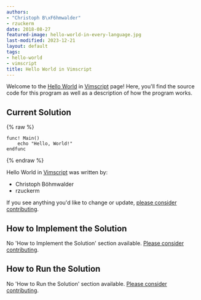 ```yaml
---
authors:
- "Christoph B\xF6hmwalder"
- rzuckerm
date: 2018-08-27
featured-image: hello-world-in-every-language.jpg
last-modified: 2023-12-21
layout: default
tags:
- hello-world
- vimscript
title: Hello World in Vimscript
---
```


Welcome to the [Hello World](https://sampleprograms.io/projects/hello-world) in [Vimscript](https://sampleprograms.io/languages/vimscript) page! Here, you'll find the source code for this program as well as a description of how the program works.

## Current Solution

{% raw %}

```vimscript
func! Main()
    echo "Hello, World!"
endfunc

```

{% endraw %}

Hello World in [Vimscript](https://sampleprograms.io/languages/vimscript) was written by:

- Christoph Böhmwalder
- rzuckerm

If you see anything you'd like to change or update, [please consider contributing](https://github.com/TheRenegadeCoder/sample-programs).

## How to Implement the Solution

No 'How to Implement the Solution' section available. [Please consider contributing](https://github.com/TheRenegadeCoder/sample-programs-website).

## How to Run the Solution

No 'How to Run the Solution' section available. [Please consider contributing](https://github.com/TheRenegadeCoder/sample-programs-website).